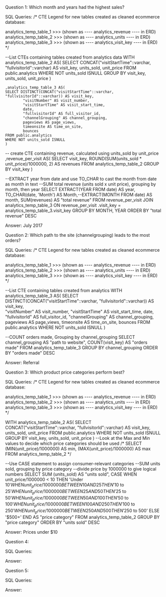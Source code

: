 Question 1: Which month and years had the highest sales?

SQL Queries:
/*
CTE Legend for new tables created as cleaned ecommerce database: 

analytics_temp_table_1 >>> (shown as ---- analytics_revenue ---- in ERD)
analytics_temp_table_2 >>> (shown as ---- analytics_units ---- in ERD)
analytics_temp_table_3 >>> (shown as ---- analytics_visit_key ---- in ERD)
*/ 

--List CTEs containing tables created from analytics data
WITH analytics_temp_table_2 AS(
	SELECT 	CONCAT("visitStartTime"::varchar, "fullvisitorId"::varchar) AS visit_key, 
			units_sold, 
			unit_price
	FROM public.analytics
	WHERE NOT units_sold ISNULL
	GROUP BY visit_key, units_sold, unit_price
	)

    ,analytics_temp_table_3 AS(
	SELECT DISTINCT(CONCAT("visitStartTime"::varchar, "fullvisitorId"::varchar)) AS visit_key,	
			"visitNumber" AS visit_number,
			"visitStartTime" AS visit_start_time,
			date,
			"fullvisitorId" AS full_visitor_id,
			"channelGrouping" AS channel_grouping,
			pageviews AS page_views,
			timeonsite AS time_on_site,
			bounces
	FROM public.analytics
	WHERE NOT units_sold ISNULL
	)

--	create CTE containing revenue, calculated using units_sold by unit_price 
   ,revenue_per_visit AS(
	SELECT visit_key, ROUND(SUM(units_sold * unit_price)/1000000, 2) AS revenues
	FROM analytics_temp_table_2
	GROUP BY visit_key
	)

--EXTRACT year from date and use TO_CHAR to cast the month from date as month in text
--SUM total revenue (units sold x unit price), grouping by month, then year
SELECT 	EXTRACT(YEAR FROM date) AS year, TO_CHAR(date, 'Month') AS Month,--EXTRACT(MONTH FROM date) AS month, 
		SUM(revenues) AS "total revenue"
FROM revenue_per_visit 
JOIN analytics_temp_table_3
ON revenue_per_visit .visit_key = analytics_temp_table_3.visit_key
GROUP BY MONTH, YEAR
ORDER BY "total revenue" DESC

Answer: July 2017


Question 2: Which path to the site (channelgrouping) leads to the most orders?


SQL Queries:
/*
CTE Legend for new tables created as cleaned ecommerce database: 

analytics_temp_table_1 >>> (shown as ---- analytics_revenue ---- in ERD)
analytics_temp_table_2 >>> (shown as ---- analytics_units ---- in ERD)
analytics_temp_table_3 >>> (shown as ---- analytics_visit_key ---- in ERD)
*/ 

--List CTE containing tables created from analytics 
WITH analytics_temp_table_3 AS(
	SELECT DISTINCT(CONCAT("visitStartTime"::varchar, "fullvisitorId"::varchar)) AS visit_key,	
			"visitNumber" AS visit_number,
			"visitStartTime" AS visit_start_time,
			date,
			"fullvisitorId" AS full_visitor_id,
			"channelGrouping" AS channel_grouping,
			pageviews AS page_views,
			timeonsite AS time_on_site,
			bounces
	FROM public.analytics
	WHERE NOT units_sold ISNULL
	)

--COUNT orders made, Grouping by channel_grouping
SELECT channel_grouping AS "path to website", COUNT(visit_key) AS "orders made"
FROM analytics_temp_table_3
GROUP BY channel_grouping
ORDER BY "orders made" DESC

Answer: Referral



Question 3: Which product price categories perform best?

SQL Queries:
/*
CTE Legend for new tables created as cleaned ecommerce database: 

analytics_temp_table_1 >>> (shown as ---- analytics_revenue ---- in ERD)
analytics_temp_table_2 >>> (shown as ---- analytics_units ---- in ERD)
analytics_temp_table_3 >>> (shown as ---- analytics_visit_key ---- in ERD)
*/ 

WITH analytics_temp_table_2 AS(
	SELECT 	CONCAT("visitStartTime"::varchar, "fullvisitorId"::varchar) AS visit_key, 
			units_sold, 
			unit_price
	FROM public.analytics
	WHERE NOT units_sold ISNULL
	GROUP BY visit_key, units_sold, unit_price
	)
--Look at the Max and Min values to decide which price categories should be used 
/*
SELECT (MIN(unit_price)/1000000) AS min, 
	   (MAX(unit_price)/1000000) AS max
FROM analytics_temp_table_2 
*/

--Use CASE statement to assign consumer-relevant categories
--SUM units sold, grouping by price category
--divide price by 1000000 to give logical numbers
SELECT	SUM (units_sold) AS "units sold",
		CASE
		WHEN unit_price/1000000 < 10 THEN 'Under $10'
		WHEN unit_price/1000000 BETWEEN 10 AND 25 THEN 	'$10 to $25'
		WHEN unit_price/1000000 BETWEEN 25 AND 50 THEN 	'$25 to $50'
		WHEN unit_price/1000000 BETWEEN 50 AND 100 THEN '$50 to $100'
		WHEN unit_price/1000000 BETWEEN 100 AND 250 THEN '$100 to $250'
		WHEN unit_price/1000000 BETWEEN 250 AND 500 THEN '$250 to 500'
		ELSE '$500+'
		END AS "price category"
FROM analytics_temp_table_2
GROUP BY "price category"
ORDER BY "units sold" DESC

Answer: Prices under $10



Question 4: 

SQL Queries:

Answer:



Question 5: 

SQL Queries:

Answer:
